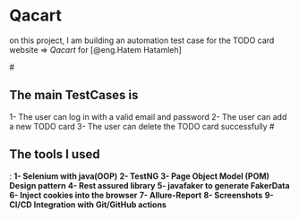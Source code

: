 # Qacart
on this project, I am building an automation test case for the TODO card website => *Qacart* for [@eng.Hatem Hatamleh]

#<h2 align="left">The main TestCases is</h2>
1- The user can log in with a valid email and password
2- The user can add a new TODO card
3- The user can delete the TODO card successfully
#<h2 align="left">The tools I used</h2>:
**1- Selenium with java(OOP)**
**2- TestNG**
**3- Page Object Model (POM) Design pattern**
**4- Rest assured library** 
**5- javafaker to generate FakerData**
**6- Inject cookies into the browser**
**7- Allure-Report** 
**8- Screenshots**
**9- CI/CD Integration with Git/GitHub actions**




